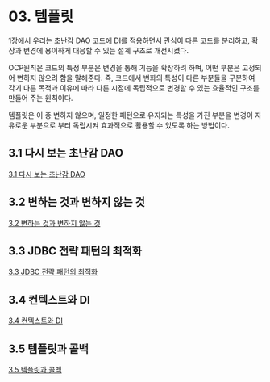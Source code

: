 # 03. 템플릿

1장에서 우리는 초난감 DAO 코드에 DI를 적용하면서 관심이 다른 코드를 분리하고, 확장과 변경에 용이하게 대응할 수 있는 설계 구조로 개선시켰다.

OCP원칙은 코드의 특정 부분은 변경을 통해 기능을 확장하려 하며, 어떤 부분은 고정되어 변하지 않으려 함을 말해준다. 즉, 코드에서 변화의 특성이 다른 부분들을 구분하여 각기 다른 목적과 이유에 따라 다른 시점에 독립적으로 변경할 수 있는 효율적인 구조를 만들어 주는 원칙이다.

템플릿은 이 중 변하지 않으며, 일정한 패턴으로 유지되는 특성을 가진 부분을 변경이 자유로운 부분으로 부터 독립시켜 효과적으로 활용할 수 있도록 하는 방법이다. 

## 3.1 다시 보는 초난감 DAO

[3.1 다시 보는 초난감 DAO](https://github.com/zangsu/study-note/blob/main/BE/Spring/%ED%86%A0%EB%B9%84%EC%9D%98%20%EC%8A%A4%ED%94%84%EB%A7%81%203.1/Vol.1/CH3%20-%20%ED%85%9C%ED%94%8C%EB%A6%BF/3.1%20%EB%8B%A4%EC%8B%9C%20%EB%B3%B4%EB%8A%94%20%EC%B4%88%EB%82%9C%EA%B0%90%20DAO.md)

## 3.2 변하는 것과 변하지 않는 것

[3.2 변하는 것과 변하지 않는 것](https://github.com/zangsu/study-note/blob/main/BE/Spring/%ED%86%A0%EB%B9%84%EC%9D%98%20%EC%8A%A4%ED%94%84%EB%A7%81%203.1/Vol.1/CH3%20-%20%ED%85%9C%ED%94%8C%EB%A6%BF/3.2%20%EB%B3%80%ED%95%98%EB%8A%94%20%EA%B2%83%EA%B3%BC%20%EB%B3%80%ED%95%98%EC%A7%80%20%EC%95%8A%EB%8A%94%20%EA%B2%83.md)

## 3.3 JDBC 전략 패턴의 최적화 

[3.3 JDBC 전략 패턴의 최적화](https://github.com/zangsu/study-note/blob/main/BE/Spring/%ED%86%A0%EB%B9%84%EC%9D%98%20%EC%8A%A4%ED%94%84%EB%A7%81%203.1/Vol.1/CH3%20-%20%ED%85%9C%ED%94%8C%EB%A6%BF/3.3%20JDBC%20%EC%A0%84%EB%9E%B5%20%ED%8C%A8%ED%84%B4%EC%9D%98%20%EC%B5%9C%EC%A0%81%ED%99%94.md)

## 3.4 컨텍스트와 DI

[3.4 컨텍스트와 DI](https://github.com/zangsu/study-note/blob/main/BE/Spring/%ED%86%A0%EB%B9%84%EC%9D%98%20%EC%8A%A4%ED%94%84%EB%A7%81%203.1/Vol.1/CH3%20-%20%ED%85%9C%ED%94%8C%EB%A6%BF/3.4%20%EC%BB%A8%ED%85%8D%EC%8A%A4%ED%8A%B8%EC%99%80%20DI.md)

## 3.5 템플릿과 콜백

[3.5 템플릿과 콜백](https://github.com/zangsu/study-note/blob/main/BE/Spring/%ED%86%A0%EB%B9%84%EC%9D%98%20%EC%8A%A4%ED%94%84%EB%A7%81%203.1/Vol.1/CH3%20-%20%ED%85%9C%ED%94%8C%EB%A6%BF/3.5%20%ED%85%9C%ED%94%8C%EB%A6%BF%EA%B3%BC%20%EC%BD%9C%EB%B0%B1.md)
